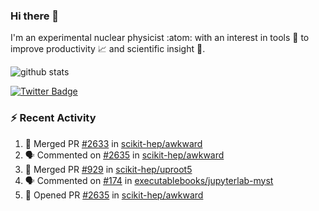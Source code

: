 ### Hi there 👋 

I'm an experimental nuclear physicist :atom: with an interest in tools :wrench: to improve productivity :chart_with_upwards_trend: and scientific insight :telescope:.

![github stats](https://github-readme-stats.vercel.app/api?username=agoose77&show_icons=true&hide_rank=true&hide_title=true&bg_color=30,e76445,904e95&text_color=efe3ec&icon_color=efe3ec)
<!--
**agoose77/agoose77** is a ✨ _special_ ✨ repository because its `README.md` (this file) appears on your GitHub profile.

Here are some ideas to get you started:

- 🔭 I’m currently working on ...
- 🌱 I’m currently learning ...
- 👯 I’m looking to collaborate on ...
- 🤔 I’m looking for help with ...
- 💬 Ask me about ...
- 📫 How to reach me: ...
- 😄 Pronouns: ...
- ⚡ Fun fact: ...
-->

[![Twitter Badge](https://img.shields.io/twitter/follow/agoose77?style=flat-square&logo=Twitter&logoColor=white&color=cornflowerblue)](https://twitter.com/agoose77)

### :zap: Recent Activity

<!--START_SECTION:activity-->
1. 🎉 Merged PR [#2633](https://github.com/scikit-hep/awkward/pull/2633) in [scikit-hep/awkward](https://github.com/scikit-hep/awkward)
2. 🗣 Commented on [#2635](https://github.com/scikit-hep/awkward/pull/2635#issuecomment-1673109484) in [scikit-hep/awkward](https://github.com/scikit-hep/awkward)
3. 🎉 Merged PR [#929](https://github.com/scikit-hep/uproot5/pull/929) in [scikit-hep/uproot5](https://github.com/scikit-hep/uproot5)
4. 🗣 Commented on [#174](https://github.com/executablebooks/jupyterlab-myst/issues/174#issuecomment-1673004114) in [executablebooks/jupyterlab-myst](https://github.com/executablebooks/jupyterlab-myst)
5. 💪 Opened PR [#2635](https://github.com/scikit-hep/awkward/pull/2635) in [scikit-hep/awkward](https://github.com/scikit-hep/awkward)
<!--END_SECTION:activity-->
